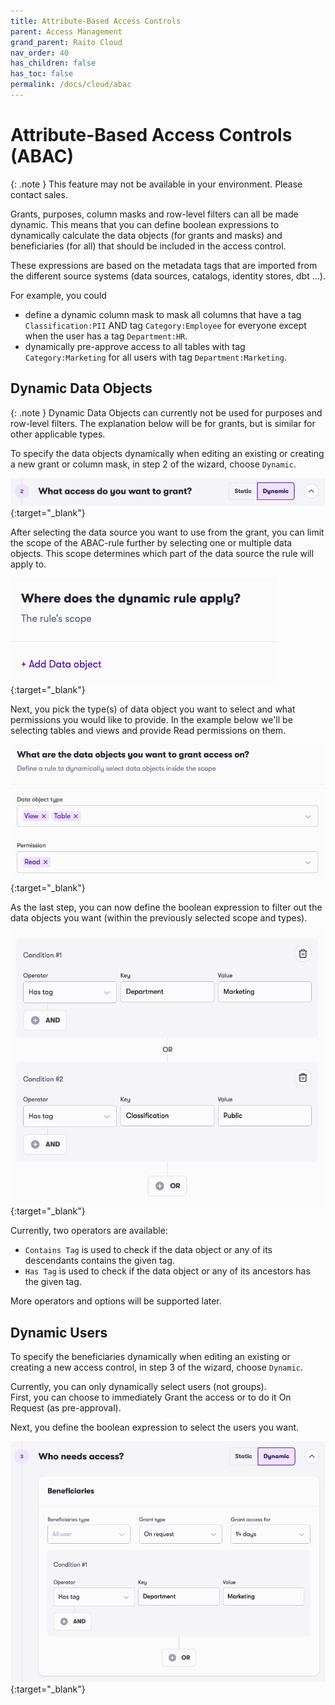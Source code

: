 ```yaml
---
title: Attribute-Based Access Controls
parent: Access Management
grand_parent: Raito Cloud
nav_order: 40
has_children: false
has_toc: false
permalink: /docs/cloud/abac
---
```


# Attribute-Based Access Controls (ABAC)

{: .note }
This feature may not be available in your environment. Please contact sales.

Grants, purposes, column masks and row-level filters can all be made dynamic. This means that you can define boolean expressions to dynamically calculate the data objects (for grants and masks) and beneficiaries (for all) that should be included in the access control.

These expressions are based on the metadata tags that are imported from the different source systems (data sources, catalogs, identity stores, dbt ...).

For example, you could 
 - define a dynamic column mask to mask all columns that have a tag `Classification:PII` AND tag `Category:Employee` for everyone except when the user has a tag `Department:HR`.
 - dynamically pre-approve access to all tables with tag `Category:Marketing` for all users with tag `Department:Marketing`.

## Dynamic Data Objects
{: .note }
Dynamic Data Objects can currently not be used for purposes and row-level filters. The explanation below will be for grants, but is similar for other applicable types.

To specify the data objects dynamically when editing an existing or creating a new grant or column mask, in step 2 of the wizard, choose `Dynamic`.

[![Filters](/assets/images/cloud/access_management/dynamic-what-title.png)](/assets/images/cloud/access_management/dynamic-what-title.png){:target="_blank"}

After selecting the data source you want to use from the grant, you can limit the scope of the ABAC-rule further by selecting one or multiple data objects. This scope determines which part of the data source the rule will apply to.

[![Filters](/assets/images/cloud/access_management/dynamic-what-scope.png)](/assets/images/cloud/access_management/dynamic-what-scope.png){:target="_blank"}

Next, you pick the type(s) of data object you want to select and what permissions you would like to provide. In the example below we'll be selecting tables and views and provide Read permissions on them.

[![Filters](/assets/images/cloud/access_management/dynamic-what-permission.png)](/assets/images/cloud/access_management/dynamic-what-permission.png){:target="_blank"}

As the last step, you can now define the boolean expression to filter out the data objects you want (within the previously selected scope and types).

[![Filters](/assets/images/cloud/access_management/dynamic-what-condition.png)](/assets/images/cloud/access_management/dynamic-what-condition.png){:target="_blank"}

Currently, two operators are available:
 - `Contains Tag` is used to check if the data object or any of its descendants contains the given tag.
 - `Has Tag` is used to check if the data object or any of its ancestors has the given tag.

More operators and options will be supported later.

## Dynamic Users
To specify the beneficiaries dynamically when editing an existing or creating a new access control, in step 3 of the wizard, choose `Dynamic`.

Currently, you can only dynamically select users (not groups).  
First, you can choose to immediately Grant the access or to do it On Request (as pre-approval).

Next, you define the boolean expression to select the users you want.

[![Filters](/assets/images/cloud/access_management/dynamic-who.png)](/assets/images/cloud/access_management/dynamic-who.png){:target="_blank"}